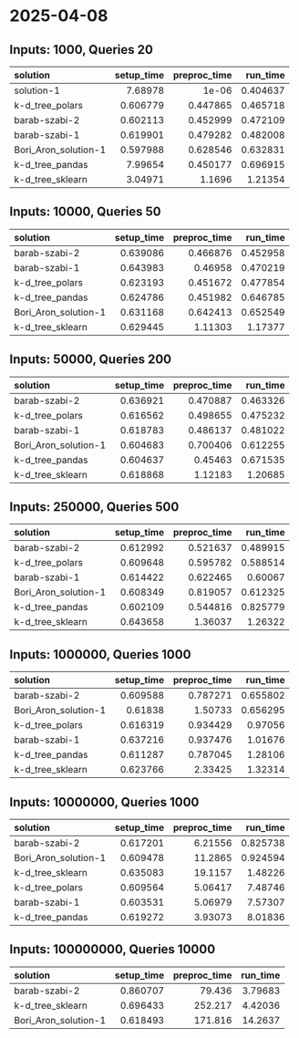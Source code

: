# 2025-04-08

## Inputs: 1000, Queries 20

| solution             |   setup_time |   preproc_time |   run_time |
|:---------------------|-------------:|---------------:|-----------:|
| solution-1           |     7.68978  |       1e-06    |   0.404637 |
| k-d_tree_polars      |     0.606779 |       0.447865 |   0.465718 |
| barab-szabi-2        |     0.602113 |       0.452999 |   0.472109 |
| barab-szabi-1        |     0.619901 |       0.479282 |   0.482008 |
| Bori_Aron_solution-1 |     0.597988 |       0.628546 |   0.632831 |
| k-d_tree_pandas      |     7.99654  |       0.450177 |   0.696915 |
| k-d_tree_sklearn     |     3.04971  |       1.1696   |   1.21354  |

## Inputs: 10000, Queries 50

| solution             |   setup_time |   preproc_time |   run_time |
|:---------------------|-------------:|---------------:|-----------:|
| barab-szabi-2        |     0.639086 |       0.466876 |   0.452958 |
| barab-szabi-1        |     0.643983 |       0.46958  |   0.470219 |
| k-d_tree_polars      |     0.623193 |       0.451672 |   0.477854 |
| k-d_tree_pandas      |     0.624786 |       0.451982 |   0.646785 |
| Bori_Aron_solution-1 |     0.631168 |       0.642413 |   0.652549 |
| k-d_tree_sklearn     |     0.629445 |       1.11303  |   1.17377  |

## Inputs: 50000, Queries 200

| solution             |   setup_time |   preproc_time |   run_time |
|:---------------------|-------------:|---------------:|-----------:|
| barab-szabi-2        |     0.636921 |       0.470887 |   0.463326 |
| k-d_tree_polars      |     0.616562 |       0.498655 |   0.475232 |
| barab-szabi-1        |     0.618783 |       0.486137 |   0.481022 |
| Bori_Aron_solution-1 |     0.604683 |       0.700406 |   0.612255 |
| k-d_tree_pandas      |     0.604637 |       0.45463  |   0.671535 |
| k-d_tree_sklearn     |     0.618868 |       1.12183  |   1.20685  |

## Inputs: 250000, Queries 500

| solution             |   setup_time |   preproc_time |   run_time |
|:---------------------|-------------:|---------------:|-----------:|
| barab-szabi-2        |     0.612992 |       0.521637 |   0.489915 |
| k-d_tree_polars      |     0.609648 |       0.595782 |   0.588514 |
| barab-szabi-1        |     0.614422 |       0.622465 |   0.60067  |
| Bori_Aron_solution-1 |     0.608349 |       0.819057 |   0.612325 |
| k-d_tree_pandas      |     0.602109 |       0.544816 |   0.825779 |
| k-d_tree_sklearn     |     0.643658 |       1.36037  |   1.26322  |

## Inputs: 1000000, Queries 1000

| solution             |   setup_time |   preproc_time |   run_time |
|:---------------------|-------------:|---------------:|-----------:|
| barab-szabi-2        |     0.609588 |       0.787271 |   0.655802 |
| Bori_Aron_solution-1 |     0.61838  |       1.50733  |   0.656295 |
| k-d_tree_polars      |     0.616319 |       0.934429 |   0.97056  |
| barab-szabi-1        |     0.637216 |       0.937476 |   1.01676  |
| k-d_tree_pandas      |     0.611287 |       0.787045 |   1.28106  |
| k-d_tree_sklearn     |     0.623766 |       2.33425  |   1.32314  |

## Inputs: 10000000, Queries 1000

| solution             |   setup_time |   preproc_time |   run_time |
|:---------------------|-------------:|---------------:|-----------:|
| barab-szabi-2        |     0.617201 |        6.21556 |   0.825738 |
| Bori_Aron_solution-1 |     0.609478 |       11.2865  |   0.924594 |
| k-d_tree_sklearn     |     0.635083 |       19.1157  |   1.48226  |
| k-d_tree_polars      |     0.609564 |        5.06417 |   7.48746  |
| barab-szabi-1        |     0.603531 |        5.06979 |   7.57307  |
| k-d_tree_pandas      |     0.619272 |        3.93073 |   8.01836  |

## Inputs: 100000000, Queries 10000

| solution             |   setup_time |   preproc_time |   run_time |
|:---------------------|-------------:|---------------:|-----------:|
| barab-szabi-2        |     0.860707 |         79.436 |    3.79683 |
| k-d_tree_sklearn     |     0.696433 |        252.217 |    4.42036 |
| Bori_Aron_solution-1 |     0.618493 |        171.816 |   14.2637  |